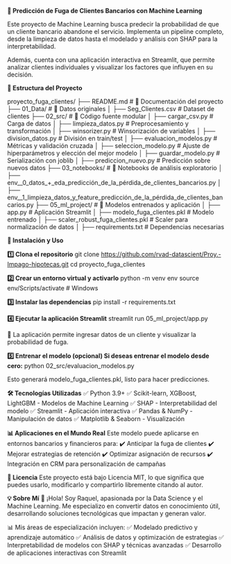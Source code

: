 **💼 Predicción de Fuga de Clientes Bancarios con Machine Learning**

Este proyecto de Machine Learning busca predecir la probabilidad de que un cliente bancario abandone el servicio. Implementa un pipeline completo, desde la limpieza de datos hasta el modelado y análisis con SHAP para la interpretabilidad.

Además, cuenta con una aplicación interactiva en Streamlit, que permite analizar clientes individuales y visualizar los factores que influyen en su decisión.

**📂 Estructura del Proyecto**

proyecto_fuga_clientes/
├── README.md                   # 📌 Documentación del proyecto
├── 01_Data/                    # 📂 Datos originales
│   ├── Seg_Clientes.csv        # Dataset de clientes
├── 02_src/                     # 📂 Código fuente modular
│   ├── cargar_csv.py           # Carga de datos
│   ├── limpieza_datos.py       # Preprocesamiento y transformación
│   ├── winsorizer.py           # Winsorización de variables
│   ├── division_datos.py       # División en train/test
│   ├── evaluacion_modelos.py   # Métricas y validación cruzada
│   ├── seleccion_modelo.py     # Ajuste de hiperparámetros y elección del mejor modelo
│   ├── guardar_modelo.py       # Serialización con joblib
│   ├── prediccion_nuevo.py     # Predicción sobre nuevos datos
├── 03_notebooks/               # 📂 Notebooks de análisis exploratorio
│   ├── env__0_datos_+_eda_predicción_de_la_pérdida_de_clientes_bancarios.py
│   ├── env__1_limpieza_datos_y_feature_predicción_de_la_pérdida_de_clientes_bancarios.py
├── 05_ml_project/               # 📂 Modelos entrenados y aplicación
│   ├── app.py                  # Aplicación Streamlit
│   ├── modelo_fuga_clientes.pkl # Modelo entrenado
│   ├── scaler_robust_fuga_clientes.pkl  # Scaler para normalización de datos
│   ├── requirements.txt         # Dependencias necesarias

**🚀 Instalación y Uso**

**1️⃣ Clona el repositorio**
git clone https://github.com/rvad-datascient/Proy.-Impago-hipotecas.git
cd proyecto_fuga_clientes

**2️⃣ Crear un entorno virtual y activarlo**
python -m venv env
source env/Scripts/activate  # Windows

**3️⃣ Instalar las dependencias**
pip install -r requirements.txt

**4️⃣ Ejecutar la aplicación Streamlit**
streamlit run 05_ml_project/app.py

📌 La aplicación permite ingresar datos de un cliente y visualizar la probabilidad de fuga.

**5️⃣ Entrenar el modelo (opcional) Si deseas entrenar el modelo desde cero:**
python 02_src/evaluacion_modelos.py

Esto generará modelo_fuga_clientes.pkl, listo para hacer predicciones.

**🛠 Tecnologías Utilizadas**
✅ Python 3.9+ ✅ Scikit-learn, XGBoost, LightGBM - Modelos de Machine Learning ✅ SHAP - Interpretabilidad del modelo ✅ Streamlit - Aplicación interactiva ✅ Pandas & NumPy - Manipulación de datos ✅ Matplotlib & Seaborn - Visualización

**📊 Aplicaciones en el Mundo Real**
Este modelo puede aplicarse en entornos bancarios y financieros para: ✔️ Anticipar la fuga de clientes ✔️ Mejorar estrategias de retención ✔️ Optimizar asignación de recursos ✔️ Integración en CRM para personalización de campañas

**📜 Licencia**
Este proyecto está bajo Licencia MIT, lo que significa que puedes usarlo, modificarlo y compartirlo libremente citando al autor.

**💡 Sobre Mí**
👋 ¡Hola! Soy Raquel, apasionada por la Data Science y el Machine Learning. Me especializo en convertir datos en conocimiento útil, desarrollando soluciones tecnológicas que impactan y generan valor.

📊 Mis áreas de especialización incluyen: ✅ Modelado predictivo y aprendizaje automático ✅ Análisis de datos y optimización de estrategias ✅ Interpretabilidad de modelos con SHAP y técnicas avanzadas ✅ Desarrollo de aplicaciones interactivas con Streamlit
